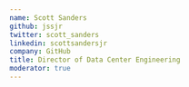 ```yaml
---
name: Scott Sanders
github: jssjr
twitter: scott_sanders
linkedin: scottsandersjr
company: GitHub
title: Director of Data Center Engineering
moderator: true
---
```

